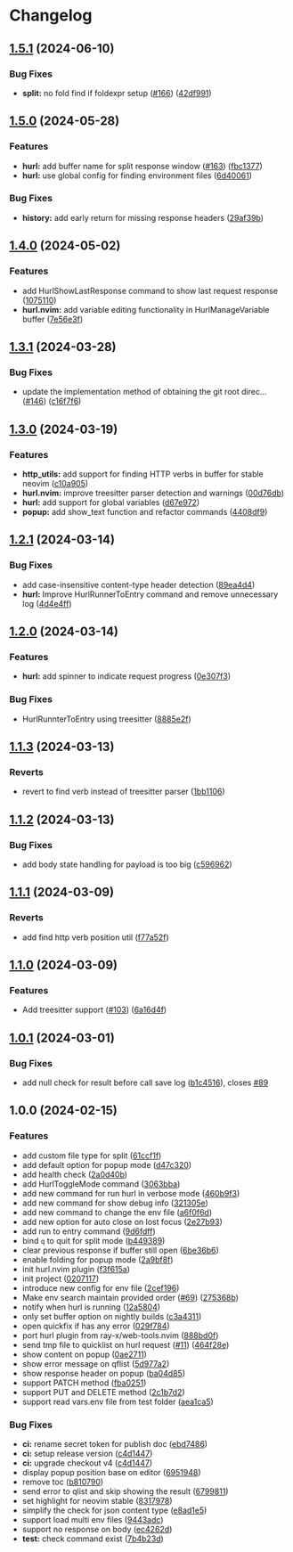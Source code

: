 # Changelog

## [1.5.1](https://github.com/jellydn/hurl.nvim/compare/v1.5.0...v1.5.1) (2024-06-10)


### Bug Fixes

* **split:** no fold find if foldexpr setup ([#166](https://github.com/jellydn/hurl.nvim/issues/166)) ([42df991](https://github.com/jellydn/hurl.nvim/commit/42df991fc28f0099e1965f2fedbfa96f8d00a73b))

## [1.5.0](https://github.com/jellydn/hurl.nvim/compare/v1.4.0...v1.5.0) (2024-05-28)

### Features

- **hurl:** add buffer name for split response window ([#163](https://github.com/jellydn/hurl.nvim/issues/163)) ([fbc1377](https://github.com/jellydn/hurl.nvim/commit/fbc1377ace478936bb4c425e48cd34af3ffc81c0))
- **hurl:** use global config for finding environment files ([6d40061](https://github.com/jellydn/hurl.nvim/commit/6d400613c92c2395471ca7f3de7991d7e8c488d9))

### Bug Fixes

- **history:** add early return for missing response headers ([29af39b](https://github.com/jellydn/hurl.nvim/commit/29af39ba93a5f56b706991a081480b5738b53eb3))

## [1.4.0](https://github.com/jellydn/hurl.nvim/compare/v1.3.1...v1.4.0) (2024-05-02)

### Features

- add HurlShowLastResponse command to show last request response ([1075110](https://github.com/jellydn/hurl.nvim/commit/1075110f334a1ae8fb10554611befa4b58caabdf))
- **hurl.nvim:** add variable editing functionality in HurlManageVariable buffer ([7e56e3f](https://github.com/jellydn/hurl.nvim/commit/7e56e3f9249dde6e18a52f01779fa702044bced9))

## [1.3.1](https://github.com/jellydn/hurl.nvim/compare/v1.3.0...v1.3.1) (2024-03-28)

### Bug Fixes

- update the implementation method of obtaining the git root direc… ([#146](https://github.com/jellydn/hurl.nvim/issues/146)) ([c16f7f6](https://github.com/jellydn/hurl.nvim/commit/c16f7f60a4df043cd3b136aa5fb519de668c6148))

## [1.3.0](https://github.com/jellydn/hurl.nvim/compare/v1.2.1...v1.3.0) (2024-03-19)

### Features

- **http_utils:** add support for finding HTTP verbs in buffer for stable neovim ([c10a905](https://github.com/jellydn/hurl.nvim/commit/c10a9053d51fe96c94f1be8eee4df582bc705708))
- **hurl.nvim:** improve treesitter parser detection and warnings ([00d76db](https://github.com/jellydn/hurl.nvim/commit/00d76db0a668767b2dd4da6cebe499ba21a354ee))
- **hurl:** add support for global variables ([d67e972](https://github.com/jellydn/hurl.nvim/commit/d67e9721e9902b2a01cf87b2d994f6956061668b))
- **popup:** add show_text function and refactor commands ([4408df9](https://github.com/jellydn/hurl.nvim/commit/4408df92de8410b59205784832b06fdb2994c092))

## [1.2.1](https://github.com/jellydn/hurl.nvim/compare/v1.2.0...v1.2.1) (2024-03-14)

### Bug Fixes

- add case-insensitive content-type header detection ([89ea4d4](https://github.com/jellydn/hurl.nvim/commit/89ea4d49371b836dc9e1451dab084576a4f063a9))
- **hurl:** Improve HurlRunnerToEntry command and remove unnecessary log ([4d4e4ff](https://github.com/jellydn/hurl.nvim/commit/4d4e4ff9df020522dca8a6dc9ea7fd3dfa25069d))

## [1.2.0](https://github.com/jellydn/hurl.nvim/compare/v1.1.3...v1.2.0) (2024-03-14)

### Features

- **hurl:** add spinner to indicate request progress ([0e307f3](https://github.com/jellydn/hurl.nvim/commit/0e307f327201ad08817118c5819650c86c6253a0))

### Bug Fixes

- HurlRunnterToEntry using treesitter ([8885e2f](https://github.com/jellydn/hurl.nvim/commit/8885e2f216d0bdd8b24a2de494342bd4d80de02c))

## [1.1.3](https://github.com/jellydn/hurl.nvim/compare/v1.1.2...v1.1.3) (2024-03-13)

### Reverts

- revert to find verb instead of treesitter parser ([1bb1106](https://github.com/jellydn/hurl.nvim/commit/1bb1106b0357eb2ce6117a4e2fa5196592db9d12))

## [1.1.2](https://github.com/jellydn/hurl.nvim/compare/v1.1.1...v1.1.2) (2024-03-13)

### Bug Fixes

- add body state handling for payload is too big ([c596962](https://github.com/jellydn/hurl.nvim/commit/c596962d952bef76dd3c34580e54c803069e84ef))

## [1.1.1](https://github.com/jellydn/hurl.nvim/compare/v1.1.0...v1.1.1) (2024-03-09)

### Reverts

- add find http verb position util ([f77a52f](https://github.com/jellydn/hurl.nvim/commit/f77a52f30629091d2d0032ee2edb63703d7d407d))

## [1.1.0](https://github.com/jellydn/hurl.nvim/compare/v1.0.1...v1.1.0) (2024-03-09)

### Features

- Add treesitter support ([#103](https://github.com/jellydn/hurl.nvim/issues/103)) ([6a16d4f](https://github.com/jellydn/hurl.nvim/commit/6a16d4f9d8b6bc488f9a6bfdf62c204dd80fed8c))

## [1.0.1](https://github.com/jellydn/hurl.nvim/compare/v1.0.0...v1.0.1) (2024-03-01)

### Bug Fixes

- add null check for result before call save log ([b1c4516](https://github.com/jellydn/hurl.nvim/commit/b1c4516c7dbd45fb8cc80e1c87d088155d1b53eb)), closes [#89](https://github.com/jellydn/hurl.nvim/issues/89)

## 1.0.0 (2024-02-15)

### Features

- add custom file type for split ([61ccf1f](https://github.com/jellydn/hurl.nvim/commit/61ccf1f40d0aa42bb7b8fd0a9955854d03f620df))
- add default option for popup mode ([d47c320](https://github.com/jellydn/hurl.nvim/commit/d47c320593e87f0dea4da4704bd29740a80ad49b))
- add health check ([2a0d40b](https://github.com/jellydn/hurl.nvim/commit/2a0d40b019bf73f01d13fb5d3cc15c0e9bb42a2a))
- add HurlToggleMode command ([3063bba](https://github.com/jellydn/hurl.nvim/commit/3063bba232a4055e3c74c87ab76f35cee4890181))
- add new command for run hurl in verbose mode ([460b9f3](https://github.com/jellydn/hurl.nvim/commit/460b9f3223f6c3872ff1565020be3961aec02de4))
- add new command for show debug info ([321305e](https://github.com/jellydn/hurl.nvim/commit/321305efbd6f6d3077918c36d6c71abe27a393e1))
- add new command to change the env file ([a6f0f6d](https://github.com/jellydn/hurl.nvim/commit/a6f0f6dc418892a28a6981c9a0f344c5dd150d33))
- add new option for auto close on lost focus ([2e27b93](https://github.com/jellydn/hurl.nvim/commit/2e27b93e695790761c8490b6a05f6c6441433137))
- add run to entry command ([9d6fdff](https://github.com/jellydn/hurl.nvim/commit/9d6fdffee0a4b805a025650a8be9bd9ee34e6e74))
- bind `q` to quit for split mode ([b449389](https://github.com/jellydn/hurl.nvim/commit/b4493893f8884feea8fad960589ea9f99d521f07))
- clear previous response if buffer still open ([6be36b6](https://github.com/jellydn/hurl.nvim/commit/6be36b6faaafd95def4de0dc7e9baaa8764c63a4))
- enable folding for popup mode ([2a9bf8f](https://github.com/jellydn/hurl.nvim/commit/2a9bf8fa408c72b2c228f59191559a4e73556376))
- init hurl.nvim plugin ([f3f615a](https://github.com/jellydn/hurl.nvim/commit/f3f615a5f674bd1a7aaaad24efbf4fc6140cd2dd))
- init project ([0207117](https://github.com/jellydn/hurl.nvim/commit/020711770e2951b7fe0cf3798e91b8d2b72b7227))
- introduce new config for env file ([2cef196](https://github.com/jellydn/hurl.nvim/commit/2cef1967d96b0c3184333cf19e183bcf24341c6e))
- Make env search maintain provided order ([#69](https://github.com/jellydn/hurl.nvim/issues/69)) ([275368b](https://github.com/jellydn/hurl.nvim/commit/275368ba1d47d594b58a759e2da99938b16d6527))
- notify when hurl is running ([12a5804](https://github.com/jellydn/hurl.nvim/commit/12a5804a2db188a45b3e292bbd8e13cd841191eb))
- only set buffer option on nightly builds ([c3a4311](https://github.com/jellydn/hurl.nvim/commit/c3a4311567c7dee1ea36e305c2a7bbddb030a9b6))
- open quickfix if has any error ([029f784](https://github.com/jellydn/hurl.nvim/commit/029f7843123d79960db584fc5124559a079d2f40))
- port hurl plugin from ray-x/web-tools.nvim ([888bd0f](https://github.com/jellydn/hurl.nvim/commit/888bd0fc18057ba0a4f207895c1bfe9828a65071))
- send tmp file to quicklist on hurl request ([#11](https://github.com/jellydn/hurl.nvim/issues/11)) ([464f28e](https://github.com/jellydn/hurl.nvim/commit/464f28e60665897f3d320166e5fe025183f83b32))
- show content on popup ([0ae2711](https://github.com/jellydn/hurl.nvim/commit/0ae2711d86c28dff390bcfdb6439be3b807bdfb3))
- show error message on qflist ([5d977a2](https://github.com/jellydn/hurl.nvim/commit/5d977a2f33a83eab0eb95e6de8c61fe1841b2319))
- show response header on popup ([ba04d85](https://github.com/jellydn/hurl.nvim/commit/ba04d8585aca917f2e093c213c2fdc70df8dbd62))
- support PATCH method ([fba0251](https://github.com/jellydn/hurl.nvim/commit/fba0251e2421d23c70978678d46a9cc764593c0b))
- support PUT and DELETE method ([2c1b7d2](https://github.com/jellydn/hurl.nvim/commit/2c1b7d2063a47c54c7f30b33af6bf9cce8e8c828))
- support read vars.env file from test folder ([aea1ca5](https://github.com/jellydn/hurl.nvim/commit/aea1ca53ccdf29deab4c2a840f076ef828404b96))

### Bug Fixes

- **ci:** rename secret token for publish doc ([ebd7486](https://github.com/jellydn/hurl.nvim/commit/ebd748605d8a6251a12385fd56b65533d64f29e4))
- **ci:** setup release version ([c4d1447](https://github.com/jellydn/hurl.nvim/commit/c4d144716f6269e9ab7e45089b38179e6d2e085a))
- **ci:** upgrade checkout v4 ([c4d1447](https://github.com/jellydn/hurl.nvim/commit/c4d144716f6269e9ab7e45089b38179e6d2e085a))
- display popup position base on editor ([6951948](https://github.com/jellydn/hurl.nvim/commit/69519488a96e74da67ae3fefc17619a65c1c8c00))
- remove toc ([b810790](https://github.com/jellydn/hurl.nvim/commit/b8107903944d062d9822cef41b4a4491b2cdea97))
- send error to qlist and skip showing the result ([6799811](https://github.com/jellydn/hurl.nvim/commit/679981165305a5494ced10016348f703a57bd5db))
- set highlight for neovim stable ([8317978](https://github.com/jellydn/hurl.nvim/commit/8317978aa439e2506d0f6b2a87c8b674c2bb9ac5))
- simplify the check for json content type ([e8ad1e5](https://github.com/jellydn/hurl.nvim/commit/e8ad1e50e88e698e3a3a57cbe614a0b510587a1b))
- support load multi env files ([9443adc](https://github.com/jellydn/hurl.nvim/commit/9443adc0fa54e04fb9e2e35872022a4efa89dea0))
- support no response on body ([ec4262d](https://github.com/jellydn/hurl.nvim/commit/ec4262d6b6e9169ece39a8cd28405c95d0cb0380))
- **test:** check command exist ([7b4b23d](https://github.com/jellydn/hurl.nvim/commit/7b4b23d32cabf3a5de777266fa4ea24eb0d499da))

